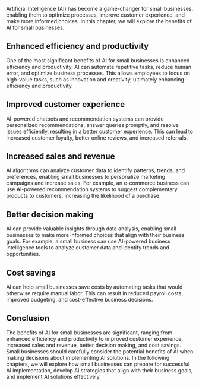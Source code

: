 

Artificial Intelligence (AI) has become a game-changer for small businesses, enabling them to optimize processes, improve customer experience, and make more informed choices. In this chapter, we will explore the benefits of AI for small businesses.

Enhanced efficiency and productivity
------------------------------------

One of the most significant benefits of AI for small businesses is enhanced efficiency and productivity. AI can automate repetitive tasks, reduce human error, and optimize business processes. This allows employees to focus on high-value tasks, such as innovation and creativity, ultimately enhancing efficiency and productivity.

Improved customer experience
----------------------------

AI-powered chatbots and recommendation systems can provide personalized recommendations, answer queries promptly, and resolve issues efficiently, resulting in a better customer experience. This can lead to increased customer loyalty, better online reviews, and increased referrals.

Increased sales and revenue
---------------------------

AI algorithms can analyze customer data to identify patterns, trends, and preferences, enabling small businesses to personalize marketing campaigns and increase sales. For example, an e-commerce business can use AI-powered recommendation systems to suggest complementary products to customers, increasing the likelihood of a purchase.

Better decision making
----------------------

AI can provide valuable insights through data analysis, enabling small businesses to make more informed choices that align with their business goals. For example, a small business can use AI-powered business intelligence tools to analyze customer data and identify trends and opportunities.

Cost savings
------------

AI can help small businesses save costs by automating tasks that would otherwise require manual labor. This can result in reduced payroll costs, improved budgeting, and cost-effective business decisions.

Conclusion
----------

The benefits of AI for small businesses are significant, ranging from enhanced efficiency and productivity to improved customer experience, increased sales and revenue, better decision making, and cost savings. Small businesses should carefully consider the potential benefits of AI when making decisions about implementing AI solutions. In the following chapters, we will explore how small businesses can prepare for successful AI implementation, develop AI strategies that align with their business goals, and implement AI solutions effectively.
